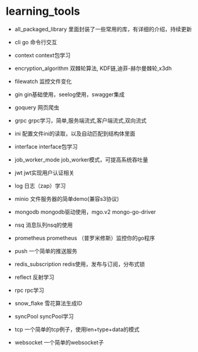 # learning_tools

-  all_packaged_library     里面封装了一些常用的库，有详细的介绍，持续更新

-  cli     go 命令行交互

-  context    context包学习

-  encryption_algorithm    双棘轮算法, KDF链,迪菲-赫尔曼棘轮,x3dh

-  filewatch    监控文件变化

-  gin    gin基础使用，seelog使用，swagger集成

-  goquery    网页爬虫

-  grpc    grpc学习，简单,服务端流式,客户端流式,双向流式
    
-  ini    配置文件ini的读取，以及自动匹配到结构体里面

-  interface    interface包学习

-  job_worker_mode    job_worker模式，可提高系统吞吐量
    
-  jwt    jwt实现用户认证相关

-  log    日志（zap）学习

-  minio    文件服务器的简单demo(兼容s3协议)
    
-  mongodb    mongodb驱动使用，mgo.v2  mongo-go-driver
    
-  nsq    消息队列nsq的使用

-  prometheus    prometheus （普罗米修斯）监控你的go程序

-  push    一个简单的推送服务

-  redis_subscription    redis使用，发布与订阅，分布式锁

-  reflect    反射学习

-  rpc    rpc学习
    
-  snow_flake    雪花算法生成ID

-  syncPool    syncPool学习
    
-  tcp    一个简单的tcp例子，使用len+type+data的模式

-  websocket    一个简单的websocket子